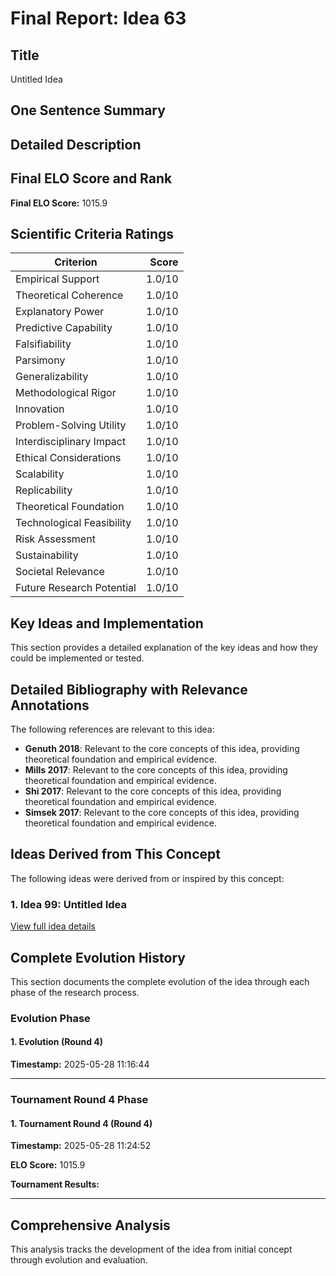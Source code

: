 # Final Report: Idea 63

## Title

Untitled Idea

## One Sentence Summary



## Detailed Description




## Final ELO Score and Rank

**Final ELO Score:** 1015.9

## Scientific Criteria Ratings

| Criterion | Score |
|---|---:|
| Empirical Support | 1.0/10 |
| Theoretical Coherence | 1.0/10 |
| Explanatory Power | 1.0/10 |
| Predictive Capability | 1.0/10 |
| Falsifiability | 1.0/10 |
| Parsimony | 1.0/10 |
| Generalizability | 1.0/10 |
| Methodological Rigor | 1.0/10 |
| Innovation | 1.0/10 |
| Problem-Solving Utility | 1.0/10 |
| Interdisciplinary Impact | 1.0/10 |
| Ethical Considerations | 1.0/10 |
| Scalability | 1.0/10 |
| Replicability | 1.0/10 |
| Theoretical Foundation | 1.0/10 |
| Technological Feasibility | 1.0/10 |
| Risk Assessment | 1.0/10 |
| Sustainability | 1.0/10 |
| Societal Relevance | 1.0/10 |
| Future Research Potential | 1.0/10 |

## Key Ideas and Implementation

This section provides a detailed explanation of the key ideas and how they could be implemented or tested.


## Detailed Bibliography with Relevance Annotations

The following references are relevant to this idea:

- **Genuth 2018**: Relevant to the core concepts of this idea, providing theoretical foundation and empirical evidence.
- **Mills 2017**: Relevant to the core concepts of this idea, providing theoretical foundation and empirical evidence.
- **Shi 2017**: Relevant to the core concepts of this idea, providing theoretical foundation and empirical evidence.
- **Simsek 2017**: Relevant to the core concepts of this idea, providing theoretical foundation and empirical evidence.

## Ideas Derived from This Concept

The following ideas were derived from or inspired by this concept:

### 1. Idea 99: Untitled Idea



[View full idea details](idea_99_final.md)

## Complete Evolution History

This section documents the complete evolution of the idea through each phase of the research process.

### Evolution Phase

#### 1. Evolution (Round 4)
**Timestamp:** 2025-05-28 11:16:44



---

### Tournament Round 4 Phase

#### 1. Tournament Round 4 (Round 4)
**Timestamp:** 2025-05-28 11:24:52

**ELO Score:** 1015.9

**Tournament Results:**



---

## Comprehensive Analysis

This analysis tracks the development of the idea from initial concept through evolution and evaluation.

